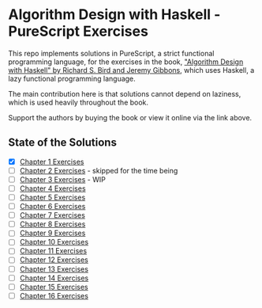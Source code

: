 # Algorithm Design with Haskell - PureScript Exercises

This repo implements solutions in PureScript, a strict functional programming language, for the exercises in the book, ["Algorithm Design with Haskell" by Richard S. Bird and Jeremy Gibbons](https://archive.org/details/richard-bird-jeremy-gibbons-algorithm-design-with-haskell-cambridge-university-press-2020/mode/2up), which uses Haskell, a lazy functional programming language.

The main contribution here is that solutions cannot depend on laziness, which is used heavily throughout the book.

Support the authors by buying the book or view it online via the link above.

## State of the Solutions

- [x] [Chapter 1 Exercises](https://archive.org/details/richard-bird-jeremy-gibbons-algorithm-design-with-haskell-cambridge-university-press-2020/page/16/mode/1up?view=theater)
- [ ] [Chapter 2 Exercises](https://archive.org/details/richard-bird-jeremy-gibbons-algorithm-design-with-haskell-cambridge-university-press-2020/page/38/mode/1up?view=theater) - skipped for the time being
- [ ] [Chapter 3 Exercises](https://archive.org/details/richard-bird-jeremy-gibbons-algorithm-design-with-haskell-cambridge-university-press-2020/page/54/mode/1up?view=theater) - WIP
- [ ] [Chapter 4 Exercises](https://archive.org/details/richard-bird-jeremy-gibbons-algorithm-design-with-haskell-cambridge-university-press-2020/page/85/mode/1up?view=theater)
- [ ] [Chapter 5 Exercises](https://archive.org/details/richard-bird-jeremy-gibbons-algorithm-design-with-haskell-cambridge-university-press-2020/page/111/mode/1up?view=theater)
- [ ] [Chapter 6 Exercises](https://archive.org/details/richard-bird-jeremy-gibbons-algorithm-design-with-haskell-cambridge-university-press-2020/page/135/mode/1up?view=theater)
- [ ] [Chapter 7 Exercises](https://archive.org/details/richard-bird-jeremy-gibbons-algorithm-design-with-haskell-cambridge-university-press-2020/page/166/mode/1up?view=theater)
- [ ] [Chapter 8 Exercises](https://archive.org/details/richard-bird-jeremy-gibbons-algorithm-design-with-haskell-cambridge-university-press-2020/page/199/mode/1up?view=theater)
- [ ] [Chapter 9 Exercises](https://archive.org/details/richard-bird-jeremy-gibbons-algorithm-design-with-haskell-cambridge-university-press-2020/page/229/mode/1up?view=theater)
- [ ] [Chapter 10 Exercises](https://archive.org/details/richard-bird-jeremy-gibbons-algorithm-design-with-haskell-cambridge-university-press-2020/page/257/mode/1up?view=theater)
- [ ] [Chapter 11 Exercises](https://archive.org/details/richard-bird-jeremy-gibbons-algorithm-design-with-haskell-cambridge-university-press-2020/page/281/mode/1up?view=theater)
- [ ] [Chapter 12 Exercises](https://archive.org/details/richard-bird-jeremy-gibbons-algorithm-design-with-haskell-cambridge-university-press-2020/page/300/mode/1up?view=theater)
- [ ] [Chapter 13 Exercises](https://archive.org/details/richard-bird-jeremy-gibbons-algorithm-design-with-haskell-cambridge-university-press-2020/page/327/mode/1up?view=theater)
- [ ] [Chapter 14 Exercises](https://archive.org/details/richard-bird-jeremy-gibbons-algorithm-design-with-haskell-cambridge-university-press-2020/page/359/mode/1up?view=theater)
- [ ] [Chapter 15 Exercises](https://archive.org/details/richard-bird-jeremy-gibbons-algorithm-design-with-haskell-cambridge-university-press-2020/page/395/mode/1up?view=theater)
- [ ] [Chapter 16 Exercises](https://archive.org/details/richard-bird-jeremy-gibbons-algorithm-design-with-haskell-cambridge-university-press-2020/page/426/mode/1up?view=theater)
